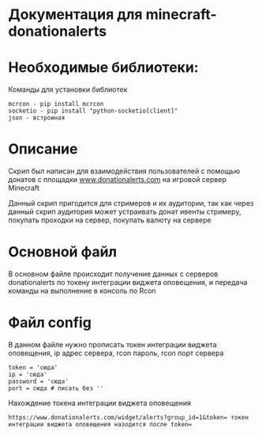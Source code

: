 # Документация для minecraft-donationalerts
# Необходимые библиотеки:

Команды для установки библиотек

	mcrcon - pip install mcrcon
	socketio - pip install "python-socketio[client]" 
	json - встроиная 

# Описание

Скрип был написан для взаимодействия пользователей с помощью донатов с площадки www.donationalerts.com на игровой сервер Minecraft

Данный скрип пригодится для стримеров и их аудитории, так как через данный скрип аудитория может устраивать донат ивенты стримеру, покупать проходки на сервер, покупать валюту на сервере

# Основной файл

В основном файле происходит получение данных с серверов donationalerts по токену интеграции виджета оповещения, и передача команды на выполнение в консоль по Rcon

# Файл config

В данном файле нужно прописать токен интеграции виджета оповещения, ip адрес сервера,
rcon пароль, rcon порт сервера

	token = 'сюда'  
	ip = 'сюда'  
	password = 'сюда'  
	port = сюда # писать без ''

Нахождение токена интеграции виджета оповещения

	https://www.donationalerts.com/widget/alerts?group_id=1&token= токен интеграции виджета оповещения назодится после token= 
